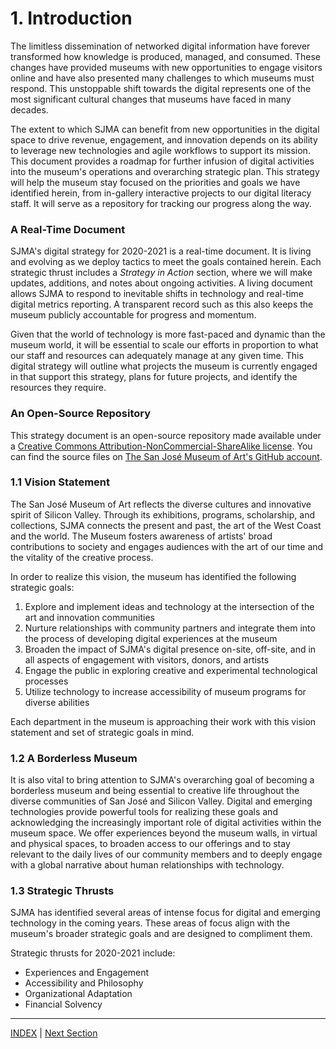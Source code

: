 # 1. Introduction

The limitless dissemination of networked digital information have forever transformed how knowledge is produced, managed, and consumed. These changes have provided museums with new opportunities to engage visitors online and have also presented many challenges to which museums must respond. This unstoppable shift towards the digital represents one of the most significant cultural changes that museums have faced in many decades.

The extent to which SJMA can benefit from new opportunities in the digital space to drive revenue, engagement, and innovation depends on its ability to leverage new technologies and agile workflows to support its mission. This document provides a roadmap for further infusion of digital activities into the museum's operations and overarching strategic plan. This strategy will help the museum stay focused on the priorities and goals we have identified herein, from in-gallery interactive projects to our digital literacy staff. It will serve as a repository for tracking our progress along the way.

### A Real-Time Document

SJMA's digital strategy for 2020-2021 is a real-time document. It is living and evolving as we deploy tactics to meet the goals contained herein. Each strategic thrust includes a *Strategy in Action* section, where we will make updates, additions, and notes about ongoing activities. A living document allows SJMA to respond to inevitable shifts in technology and real-time digital metrics reporting. A transparent record such as this also keeps the museum publicly accountable for progress and momentum.

Given that the world of technology is more fast-paced and dynamic than the museum world, it will be essential to scale our efforts in proportion to what our staff and resources can adequately manage at any given time. This digital strategy will outline what projects the museum is currently engaged in that support this strategy, plans for future projects, and identify the resources they require.

### An Open-Source Repository

This strategy document is an open-source repository made available under a [Creative Commons Attribution-NonCommercial-ShareAlike license](http://creativecommons.org/licenses/by-nc-sa/4.0/). You can find the source files on [The San José Museum of Art's GitHub account](XXXXX).

### 1.1 Vision Statement

The San José Museum of Art reflects the diverse cultures and innovative spirit of Silicon Valley. Through its exhibitions, programs, scholarship, and collections, SJMA connects the present and past, the art of the West Coast and the world. The Museum fosters awareness of artists' broad contributions to society and engages audiences with the art of our time and the vitality of the creative process.

In order to realize this vision, the museum has identified the following strategic goals:

1. Explore and implement ideas and technology at the intersection of the art and innovation communities
2. Nurture relationships with community partners and integrate them into the process of developing digital experiences at the museum
3. Broaden the impact of SJMA's digital presence on-site, off-site, and in all aspects of engagement with visitors, donors, and artists
4. Engage the public in exploring creative and experimental technological processes
5. Utilize technology to increase accessibility of museum programs for diverse abilities

Each department in the museum is approaching their work with this vision statement and set of strategic goals in mind.

### 1.2 A Borderless Museum

It is also vital to bring attention to SJMA's overarching goal of becoming a borderless museum and being essential to creative life throughout the diverse communities of San José and Silicon Valley. Digital and emerging technologies provide powerful tools for realizing these goals and acknowledging the increasingly important role of digital activities within the museum space. We offer experiences beyond the museum walls, in virtual and physical spaces, to broaden access to our offerings and to stay relevant to the daily lives of our community members and to deeply engage with a global narrative about human relationships with technology.

### 1.3 Strategic Thrusts

SJMA has identified several areas of intense focus for digital and emerging technology in the coming years. These areas of focus align with the museum's broader strategic goals and are designed to compliment them.

Strategic thrusts for 2020-2021 include:

* Experiences and Engagement
* Accessibility and Philosophy
* Organizational Adaptation
* Financial Solvency

-----

[INDEX](index.md) | [Next Section](02_Experiences_and_Engagement.md)
